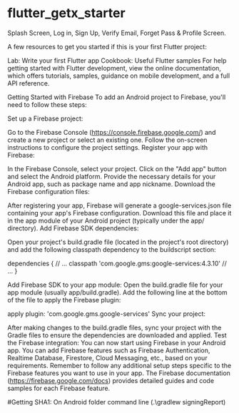 # flutter_getx_starter
Splash Screen, Log in, Sign Up, Verify Email, Forget Pass &amp; Profile Screen.

A few resources to get you started if this is your first Flutter project:

Lab: Write your first Flutter app
Cookbook: Useful Flutter samples
For help getting started with Flutter development, view the online documentation, which offers tutorials, samples, guidance on mobile development, and a full API reference.

Getting Started with Firebase
To add an Android project to Firebase, you'll need to follow these steps:

Set up a Firebase project:

Go to the Firebase Console (https://console.firebase.google.com/) and create a new project or select an existing one. Follow the on-screen instructions to configure the project settings. Register your app with Firebase:

In the Firebase Console, select your project. Click on the "Add app" button and select the Android platform. Provide the necessary details for your Android app, such as package name and app nickname. Download the Firebase configuration files:

After registering your app, Firebase will generate a google-services.json file containing your app's Firebase configuration. Download this file and place it in the app module of your Android project (typically under the app/ directory). Add Firebase SDK dependencies:

Open your project's build.gradle file (located in the project's root directory) and add the following classpath dependency to the buildscript section:

dependencies { // ... classpath 'com.google.gms:google-services:4.3.10' // ... }

Add Firebase SDK to your app module:
Open the build.gradle file for your app module (usually app/build.gradle). Add the following line at the bottom of the file to apply the Firebase plugin:

apply plugin: 'com.google.gms.google-services' Sync your project:

After making changes to the build.gradle files, sync your project with the Gradle files to ensure the dependencies are downloaded and applied. Test the Firebase integration:
You can now start using Firebase in your Android app. You can add Firebase features such as Firebase Authentication, Realtime Database, Firestore, Cloud Messaging, etc., based on your requirements. Remember to follow any additional setup steps specific to the Firebase features you want to use in your app. The Firebase documentation (https://firebase.google.com/docs) provides detailed guides and code samples for each Firebase feature.

#Getting SHA1: On Android folder command line (.\gradlew signingReport)


